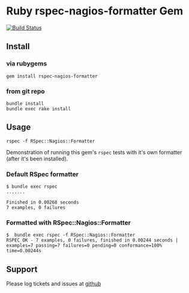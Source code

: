 Ruby rspec-nagios-formatter Gem
===============================

[![Build Status](https://travis-ci.org/jhoblitt/rspec-nagios-formatter.png)](https://travis-ci.org/jhoblitt/rspec-nagios-formatter)

Install
-------

### via rubygems

    gem install rspec-nagios-formatter

### from git repo

    bundle install
    bundle exec rake install

Usage
-----

    rspec -f RSpec::Nagios::Formatter

Demonstration of running this gem's `rspec` tests with it's own formatter
(after it's been installed).

### Default RSpec formatter

    $ bundle exec rspec
    .......

    Finished in 0.00268 seconds
    7 examples, 0 failures

### Formatted with RSpec::Nagios::Formatter

    $  bundle exec rspec -f RSpec::Nagios::Formatter
    RSPEC OK - 7 examples, 0 failures, finished in 0.00244 seconds | examples=7 passing=7 failures=0 pending=0 conformance=100% time=0.00244s


Support
-------

Please log tickets and issues at [github](https://github.com/jhoblitt/rspec-nagios-formatter)
